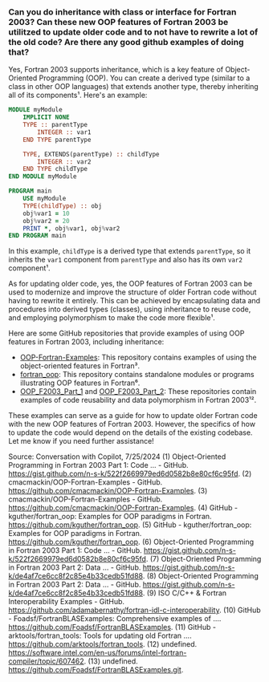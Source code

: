 ### Can you do inheritance with class or interface for Fortran 2003? Can these new OOP features of Fortran 2003 be utilitzed to update older code and to not have to rewrite a lot of the old code? Are there any good github examples of doing that?

Yes, Fortran 2003 supports inheritance, which is a key feature of Object-Oriented Programming (OOP). You can create a derived type (similar to a class in other OOP languages) that extends another type, thereby inheriting all of its components¹. Here's an example:

```fortran
MODULE myModule
    IMPLICIT NONE
    TYPE :: parentType
        INTEGER :: var1
    END TYPE parentType

    TYPE, EXTENDS(parentType) :: childType
        INTEGER :: var2
    END TYPE childType
END MODULE myModule

PROGRAM main
    USE myModule
    TYPE(childType) :: obj
    obj%var1 = 10
    obj%var2 = 20
    PRINT *, obj%var1, obj%var2
END PROGRAM main
```

In this example, `childType` is a derived type that extends `parentType`, so it inherits the `var1` component from `parentType` and also has its own `var2` component¹.

As for updating older code, yes, the OOP features of Fortran 2003 can be used to modernize and improve the structure of older Fortran code without having to rewrite it entirely. This can be achieved by encapsulating data and procedures into derived types (classes), using inheritance to reuse code, and employing polymorphism to make the code more flexible¹.

Here are some GitHub repositories that provide examples of using OOP features in Fortran 2003, including inheritance:

- [OOP-Fortran-Examples](^3^): This repository contains examples of using the object-oriented features in Fortran³.
- [fortran_oop](^6^): This repository contains standalone modules or programs illustrating OOP features in Fortran⁶.
- [OOP_F2003_Part_1](^1^) and [OOP_F2003_Part_2](^2^): These repositories contain examples of code reusability and data polymorphism in Fortran 2003¹².

These examples can serve as a guide for how to update older Fortran code with the new OOP features of Fortran 2003. However, the specifics of how to update the code would depend on the details of the existing codebase. Let me know if you need further assistance!

Source: Conversation with Copilot, 7/25/2024
(1) Object-Oriented Programming in Fortran 2003 Part 1: Code ... - GitHub. https://gist.github.com/n-s-k/522f2669979ed6d0582b8e80cf6c95fd.
(2) cmacmackin/OOP-Fortran-Examples - GitHub. https://github.com/cmacmackin/OOP-Fortran-Examples.
(3) cmacmackin/OOP-Fortran-Examples - GitHub. https://github.com/cmacmackin/OOP-Fortran-Examples.
(4) GitHub - kguther/fortran_oop: Examples for OOP paradigms in Fortran. https://github.com/kguther/fortran_oop.
(5) GitHub - kguther/fortran_oop: Examples for OOP paradigms in Fortran. https://github.com/kguther/fortran_oop.
(6) Object-Oriented Programming in Fortran 2003 Part 1: Code ... - GitHub. https://gist.github.com/n-s-k/522f2669979ed6d0582b8e80cf6c95fd.
(7) Object-Oriented Programming in Fortran 2003 Part 2: Data ... - GitHub. https://gist.github.com/n-s-k/de4af7ce6cc8f2c85e4b33cedb51fd88.
(8) Object-Oriented Programming in Fortran 2003 Part 2: Data ... - GitHub. https://gist.github.com/n-s-k/de4af7ce6cc8f2c85e4b33cedb51fd88.
(9) ISO C/C++ & Fortran Interoperability Examples - GitHub. https://github.com/adamabernathy/fortran-idl-c-interoperability.
(10) GitHub - Foadsf/FortranBLASExamples: Comprehensive examples of .... https://github.com/Foadsf/FortranBLASExamples.
(11) GitHub - arktools/fortran_tools: Tools for updating old Fortran .... https://github.com/arktools/fortran_tools.
(12) undefined. https://software.intel.com/en-us/forums/intel-fortran-compiler/topic/607462.
(13) undefined. https://github.com/Foadsf/FortranBLASExamples.git.
